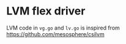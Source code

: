 # LVM flex driver

LVM code in `vg.go` and `lv.go` is inspired from https://github.com/mesosphere/csilvm
